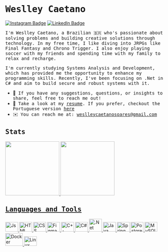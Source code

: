 # <samp>Weslley Caetano</samp> 

[![Instagram Badge](https://img.shields.io/badge/Instagram-%23E4405F.svg?&style=flat-square&logo=instagram&logoColor=white&color=071A2C&link=https://www.instagram.com/mupezzuol)](https://www.instagram.com/_weslleycaetano)
[![LinkedIn Badge](https://img.shields.io/badge/LinkedIn-%23E4405F.svg?&style=flat-square&logo=linkedin&logoColor=white&color=071A2C&link=https://www.linkedin.com/in/mupezzuol/)](https://www.linkedin.com/in/weslleycsoares/)

<samp> I'm Weslley Caetano, a Brazilian 🇧🇷 who's passionate about solving problems and building creative solutions through technology. In my free time, I like diving into JRPGs like Final Fantasy and Chrono Trigger. I also enjoy playing soccer with my friends and spending time with my family to relax and recharge.

<samp>I'm currently studying Systems Analysis and Development, which has provided me the opportunity to enhance my programming skills. Recently, I've been focusing on .Net in C# and aim to build secure and robust systems with it.
</samp>


- 🤝 &nbsp;<samp>If you have any suggestions, questions, or insights to share, feel free to reach me out!</samp>
- 📄 &nbsp;<samp>Take a look at my [resume](https://wescaetano.github.io/my-portfolio/assets/cv-weslley-en.pdf). If you prefer, checkout the Portuguese version [here](https://wescaetano.github.io/my-portfolio/assets/cv-weslley-pt.pdf)</samp>
- ✉️ &nbsp;<samp>You can reach me at: weslleycaetanosoares@gmail.com</samp>




  





<div>
    <h2><samp>Stats <samp></h2>
    <a href="https://github.com/wescaetano?tab=repositories">
    <img height="170em"  src="https://github-readme-stats.vercel.app/api?username=wescaetano&theme=gotham&show_icons=true">
    <img  height="170em" src="https://github-readme-stats.vercel.app/api/top-langs/?username=wescaetano&theme=gotham&show_icons=true">
</div>


<div align="left">
  <h2><samp>Languages and Tools</samp></h2>
  <img src="https://cdn.jsdelivr.net/gh/devicons/devicon@latest/icons/javascript/javascript-original.svg" alt="Js" title="JavaScript" width="40" height="30" style="display: inline-block; margin-bottom: 5px;" />
  <img src="https://cdn.jsdelivr.net/gh/devicons/devicon@latest/icons/html5/html5-original.svg" alt="HTML" title="HTML" width="40" height="30" style="display: inline-block; margin-bottom: 5px;" />
  <img src="https://cdn.jsdelivr.net/gh/devicons/devicon@latest/icons/css3/css3-original.svg" alt="CSS" title="CSS" width="40" height="30" style="display: inline-block; margin-bottom: 5px;" />
  <img src="https://cdn.jsdelivr.net/gh/devicons/devicon@latest/icons/figma/figma-original.svg" alt="Figma" title="Figma" width="40" height="30" style="display: inline-block; margin-bottom: 5px;" />
  <img src="https://cdn.jsdelivr.net/gh/devicons/devicon@latest/icons/cplusplus/cplusplus-original.svg" alt="C++" title="C++" width="40" height="30" style="display: inline-block; margin-bottom: 5px;" />
  <img src="https://cdn.jsdelivr.net/gh/devicons/devicon@latest/icons/csharp/csharp-original.svg" alt="C#" title="C#" width="40" height="30" style="display: inline-block; margin-bottom: 5px;" />
  <img src="https://cdn.jsdelivr.net/gh/devicons/devicon@latest/icons/dot-net/dot-net-original.svg" alt=".Net" title=".Net" width="40" height="40" style="display: inline-block; margin-bottom: 5px;" />
  <img src="https://cdn.jsdelivr.net/gh/devicons/devicon@latest/icons/java/java-original.svg" alt="Java" title="Java" width="40" height="30" style="display: inline-block; margin-bottom: 5px;" />
  <img src="https://cdn.jsdelivr.net/gh/devicons/devicon@latest/icons/spring/spring-original.svg" alt="Spring" title="Spring" width="40" height="30" style="display: inline-block; margin-bottom: 5px;" />
  <img src="https://cdn.jsdelivr.net/gh/devicons/devicon@latest/icons/postgresql/postgresql-original.svg" alt="Postgres" title="PostgreSQL" width="40" height="30" style="display: inline-block; margin-bottom: 5px;" />
  <img src="https://cdn.jsdelivr.net/gh/devicons/devicon@latest/icons/mysql/mysql-original.svg" alt="MySQL" title="MySQL" width="40" height="30" style="display: inline-block; margin-bottom: 5px;" /> 
  <img src="https://cdn.jsdelivr.net/gh/devicons/devicon@latest/icons/docker/docker-original.svg" alt="Docker" title="Docker" width="55" height="40" style="display: inline-block; margin-bottom: 5px;" /> 
  <img src="https://cdn.jsdelivr.net/gh/devicons/devicon@latest/icons/linux/linux-original.svg" alt="Linux" title="Linux" width="40" height="30" style="display: inline-block; margin-bottom: 5px;" />

</div>

                                                                 
